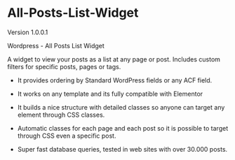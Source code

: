 # All-Posts-List-Widget

Version 1.0.0.1

Wordpress - All Posts List Widget

A widget to view your posts as a list at any page or post. 
Includes custom filters for specific posts, pages or tags.

- It provides ordering by Standard WordPress fields or any ACF field.

- It works on any template and its fully compatible with Elementor

- It builds a nice structure with detailed classes so anyone can target any element through CSS classes.

- Automatic classes for each page and each post so it is possible to target through CSS even a specific post.

- Super fast database queries, tested in web sites with over 30.000 posts.

